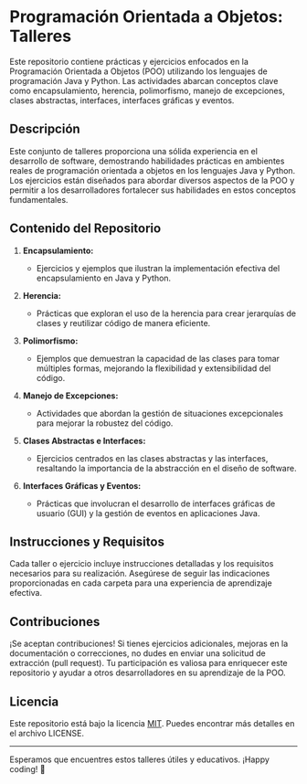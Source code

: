 # Programación Orientada a Objetos: Talleres

Este repositorio contiene prácticas y ejercicios enfocados en la Programación Orientada a Objetos (POO) utilizando los lenguajes de programación Java y Python. Las actividades abarcan conceptos clave como encapsulamiento, herencia, polimorfismo, manejo de excepciones, clases abstractas, interfaces, interfaces gráficas y eventos.

## Descripción

Este conjunto de talleres proporciona una sólida experiencia en el desarrollo de software, demostrando habilidades prácticas en ambientes reales de programación orientada a objetos en los lenguajes Java y Python. Los ejercicios están diseñados para abordar diversos aspectos de la POO y permitir a los desarrolladores fortalecer sus habilidades en estos conceptos fundamentales.

## Contenido del Repositorio

1. **Encapsulamiento:**
   - Ejercicios y ejemplos que ilustran la implementación efectiva del encapsulamiento en Java y Python.

2. **Herencia:**
   - Prácticas que exploran el uso de la herencia para crear jerarquías de clases y reutilizar código de manera eficiente.

3. **Polimorfismo:**
   - Ejemplos que demuestran la capacidad de las clases para tomar múltiples formas, mejorando la flexibilidad y extensibilidad del código.

4. **Manejo de Excepciones:**
   - Actividades que abordan la gestión de situaciones excepcionales para mejorar la robustez del código.

5. **Clases Abstractas e Interfaces:**
   - Ejercicios centrados en las clases abstractas y las interfaces, resaltando la importancia de la abstracción en el diseño de software.

6. **Interfaces Gráficas y Eventos:**
   - Prácticas que involucran el desarrollo de interfaces gráficas de usuario (GUI) y la gestión de eventos en aplicaciones Java.

## Instrucciones y Requisitos

Cada taller o ejercicio incluye instrucciones detalladas y los requisitos necesarios para su realización. Asegúrese de seguir las indicaciones proporcionadas en cada carpeta para una experiencia de aprendizaje efectiva.

## Contribuciones

¡Se aceptan contribuciones! Si tienes ejercicios adicionales, mejoras en la documentación o correcciones, no dudes en enviar una solicitud de extracción (pull request). Tu participación es valiosa para enriquecer este repositorio y ayudar a otros desarrolladores en su aprendizaje de la POO.

## Licencia

Este repositorio está bajo la licencia [MIT](LICENSE). Puedes encontrar más detalles en el archivo LICENSE.

---

Esperamos que encuentres estos talleres útiles y educativos. ¡Happy coding! 🚀
